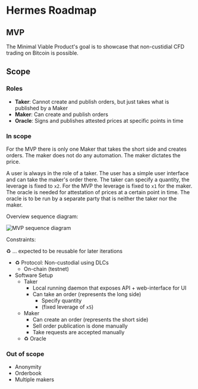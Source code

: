 # Hermes Roadmap

## MVP

The Minimal Viable Product's goal is to showcase that non-custidial CFD trading on Bitcoin is possible.

## Scope

### Roles

- **Taker**: Cannot create and publish orders, but just takes what is published by a Maker
- **Maker**: Can create and publish orders
- **Oracle**: Signs and publishes attested prices at specific points in time

### In scope

For the MVP there is only one Maker that takes the short side and creates orders.
The maker does not do any automation.
The maker dictates the price.

A user is always in the role of a taker.
The user has a simple user interface and can take the maker's order there.
The taker can specify a quantity, the leverage is fixed to `x2`.
For the MVP the leverage is fixed to `x1` for the maker.
The oracle is needed for attestation of prices at a certain point in time.
The oracle is to be run by a separate party that is neither the taker nor the maker.

Overview sequence diagram:

![MVP sequence diagram](http://www.plantuml.com/plantuml/proxy?cache=no&src=https://raw.githubusercontent.com/comit-network/hermes/b7778f0556d1cbfd578aa28042beb24c7f13d5a3/docs/asset/mvp_sequence_diagram.puml)

Constraints:

♻️ ... expected to be reusable for later iterations

- ♻️ Protocol: Non-custodial using DLCs
  - On-chain (testnet)
- Software Setup
  - Taker
    - Local running daemon that exposes API + web-interface for UI
    - Can take an order (represents the long side)
      - Specify quantity
      - (fixed leverage of `x5`)
  - Maker
    - Can create an order (represents the short side)
    - Sell order publication is done manually
    - Take requests are accepted manually
  - ♻️ Oracle

### Out of scope

- Anonymity
- Orderbook
- Multiple makers
